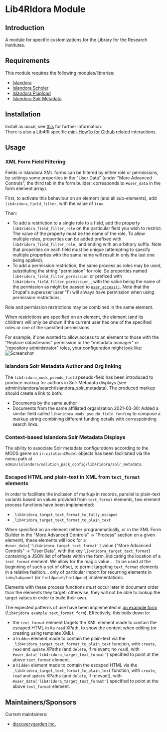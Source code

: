 # Lib4RIdora Module

## Introduction

A module for specific customizations for the Library for the Research Institutes.

## Requirements

This module requires the following modules/libraries:

* [Islandora](https://github.com/islandora/islandora)
* [Islandora Scholar](https://github.com/islandora/islandora_scholar)
* [Islandora Plupload](https://github.com/discoverygarden/islandora_plupload)
* [Islandora Solr Metadata](https://github.com/Islandora/islandora_solr_metadata)

## Installation

Install as usual, see [this](https://drupal.org/documentation/install/modules-themes/modules-7) for further information.<br>
There is also a Lib4RI specific [mini-HowTo for Github](https://github.com/Lib4RI/dora_github-mini-howto) related interactions.

## Usage

### XML Form Field Filtering

Fields in Islandora XML forms can be filtered by either role or permissions, by settings some properties in the "User Data" (under "More Advanced Controls", the third tab in the form builder; corresponds to `#user_data` in the form element array).

First, to activate this behaviour on an element (and all sub-elements), add `lib4ridora_field_filter`, with the value of `true`.

Then:
* To add a restriction to a single role to a field, add the property `lib4ridora_field_filter_role` on the particular field you wish to restrict. The value of the property must be the name of the role. To allow multiple roles, properties can be added prefixed with `lib4ridora_field_filter_role_` and ending with an arbitrary suffix. Note that properties on each field must be unique (attempting to specify multiple properties with the same name will result in only the last one being applied).
* To add a permission restriction, the same process as roles may be used, substituting the string "permission" for role: So properties named `lib4ridora_field_filter_permission` or prefixed with `lib4ridora_field_filter_permission_`, with the value being the name of the permission as might be passed to [`user_access()`](https://api.drupal.org/api/drupal/modules!user!user.module/function/user_access/7). Note that the Drupal's superuser (user '1') will always have permission when using permission restrictions.

Role and permission restrictions may be combined in the same element.

When restrictions are specified on an element, the element (and its children) will only be shown if the current user has one of the specified roles or one of the specified permissions.

For example, if one wanted to allow access to an element to those with the "Replace datastreams" permission or the "metadata manager" or "repository administrator" roles, your configuration might look like:
![Screenshot](http://puu.sh/dgOMH/ad3d3d7964.png)

### Islandora Solr Metadata Author and Org linking

The `lib4ridora_mods_pseudo_field` pseudo-field has been introduced to produce markup for authors in Solr Metadata displays (see: admin/islandora/search/islandora_solr_metadata). The produced markup should create a link to both:
* Documents by the same author
* Documents from the same affiliated organization
2021-03-30: Added a similar field called `lib4ridora_mods_pseudo_field_funding` to compose a markup string combining different funding details with correspoinding search links.

### Context-based Islandora Solr Metadata Displays

The ability to associate Solr metadata configurations according to the MODS genre on `ir:citationCModel` objects has been facilitated via the menu path at `admin/islandora/solution_pack_config/lib4ridora/solr_metadata`.

### Escaped HTML and plain-text in XML from `text_format` elements

In order to facilitate the inclusion of markup in records, parallel to
plain-text variants based on values provided from `text_format` elements, two
element process functions have been implemented:

* `_lib4ridora_target_text_format_to_fully_escaped`
* `_lib4ridora_target_text_format_to_plain_text`

When specified on an element (either programmatically, or in the XML Form
Builder in the "More Advanced Controls" -> "Process" section on a given
element), these elements will look for a
`#user_data['lib4ridora_target_text_format']` value ("More Advanced Controls"
-> "User Data", with the key `lib4ridora_target_text_format`) containing a JSON
list of offsets within the form, indicating the location of a `text_format`
element. We allow for the magic value `..` to be used at the beginning of such
a set of offset, to permit targeting `text_format` elements in a relative
fashion... only of particular import for recurring elements in
`tabs`/`tabpanel` (or `fieldpanel`/`fieldpane`) implementations.

Elements with these process functions _must_ occur later in document order than
the elements they target; otherwise, they will not be able to lookup the target
values in order to build their own.

The expected patterns of use have been implemented in
[an example form](xml/text_format_example.xml) (`lib4ridora example text_format
form`). Effectively, this boils down to:
* the `text_format` element targets the XML element made to contain the escaped
  HTML in its  `read` XPath, to show the content when editing (or creating
  using template XML).
* a `hidden` element made to contain the plain-text via the
  `_lib4ridora_target_text_format_to_plain_text` function, with `create`,
  `read` and `update` XPaths (and `delete`, if relevant; no `read`), with
  `#user_data['lib4ridora_target_text_format']` specified to point at the above
  `text_format` element.
* a `hidden` element made to contain the escaped HTML via the
  `_lib4ridora_target_text_format_to_plain_text` function, with `create`,
  `read` and `update` XPaths (and `delete`, if relevant), with
  `#user_data['lib4ridora_target_text_format']` specified to point at the above
  `text_format` element.

## Maintainers/Sponsors

Current maintainers:

* [discoverygarden Inc.](http://github.com/discoverygarden)
